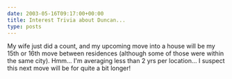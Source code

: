 ```yaml
---
date: 2003-05-16T09:17:00+00:00
title: Interest Trivia about Duncan...
type: posts
---
```

My wife just did a count, and my upcoming move into a house will be my 15th or 16th move between residences (although some of those were within the same city). Hmm... I'm averaging less than 2 yrs per location... I suspect this next move will be for quite a bit longer!
